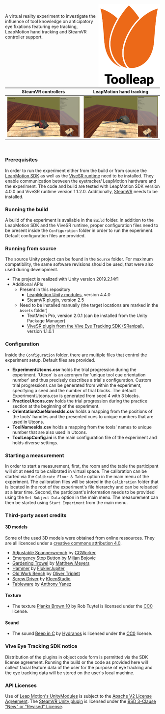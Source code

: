 <p align="center">
<img src="./imgs/ToolleapLogoBlackFontTransparent.png" alt="drawing" width="200" align="right"/>
</p>

&nbsp;


A virtual reality experiment to investigate the influence of tool knowledge on anticipatory eye fixations featuring eye tracking, LeapMotion hand tracking and SteamVR controller support. 



SteamVR controllers        |  LeapMotion hand tracking
:-------------------------:|:-------------------------:
![](./imgs/InExperimentController.PNG)  |  ![](./imgs/InExperimentLeap.PNG)


&nbsp;


### Prerequisites 

In order to run the experiment either from the build or from source the [LeapMotion SDK](https://developer.leapmotion.com/sdk-leap-motion-controller/) as well as the [ViveSR runtime](https://developer.vive.com/resources/vive-sense/sdk/vive-eye-tracking-sdk-sranipal/) need to be installed. They enable communication between the eyetracker/ LeapMotion hardware and the experiment. The code and build are tested with LeapMotion SDK version 4.0.0 and ViveSR runtime version 1.1.2.0. Additionally, [SteamVR](https://store.steampowered.com/app/250820/) needs to be installed. 

### Running the build 
A build of the experiment is available in the `Build` folder. In addition to the LeapMotion SDK and the ViveSR runtime, proper configuration files need to be present inside the `Configuration` folder in order to run the experiment. Default configuration files are provided. 


### Running from source 
The source Unity project can be found in the `Source` folder. For maximum compatibility, the same software revisions should be used, that were also used during development.  

- The project is realized with Unity version 2019.2.14f1 
- Additional APIs  
  - Present in this repository
    - [LeapMotion Unity modules](https://github.com/leapmotion/UnityModules), version 4.4.0 
    - [SteamVR plugin](https://github.com/ValveSoftware/steamvr_unity_plugin), version 2.5
  - Need to be installed manually (the target locations are marked in the `Assets` folder)
    - TextMesh Pro, version 2.0.1 (can be installed from the Unity Package Manager)
    - [ViveSR plugin from the Vive Eye Tracking SDK (SRanipal)](https://developer.vive.com/resources/vive-sense/sdk/vive-eye-tracking-sdk-sranipal/), version 1.1.0.1 





### Configuration 

Inside the `Configuration` folder, there are multiple files that control the experiment setup. Default files are provided. 
- **ExperimentUtcons.csv** holds the trial progression during the experiment. 'Utcon' is an acronym for 'unique tool cue orientation number' and thus precisely describes a trial's configuration. Custom trial progressions can be generated from within the experiment, specifying a seed and the number of trial blocks. The default ExperimentUtcons.csv is generated from seed 4 with 3 blocks. 
- **PracticeUtcons.csv** holds the trial progression during the practice section at the beginning of the experiment.
- **OrientationCueNamesIds.csv** holds a mapping from the positions of the tools' handles and the presented cues to unique numbers that are used in Utcons. 
- **ToolNamesIds.csv** holds a mapping from the tools' names to unique number that are also used in Utcons. 
- **ToolLeapConfig.ini** is the main configuration file of the experiment and holds diverse settings. 


### Starting a measurement 

In order to start a measurement, first, the room and the table the participant will sit at need to be calibrated in virtual space. The calibration can be started via the `Calibrate Floor & Table` option in the main menu of the experiment. The calibration files will be stored in the `Calibration` folder that is located in the root of the experiment's file hierarchy and can be reloaded at a later time. Second, the participant's information needs to be provided using the `Set Subject Data` option in the main menu. 
The measurement can then be started using `Start Experiment` from the main menu. 





### Third-party asset credits 

#### 3D models
Some of the used 3D models were obtained from online ressources. They are all licenced under a [creative commons attribution 4.0](https://creativecommons.org/licenses/by/4.0/).

- [Adjustable Spannerwrench](https://sketchfab.com/3d-models/adjustable-spannerwrench-e13f98a9d7364510a65042d4c42e7a9c) by [CGWorker](https://sketchfab.com/CGWorker)
- [Emergency Stop Button](https://sketchfab.com/3d-models/emergency-stop-button-012e4809a41445ca9de17286f677fabb) by [Miljan Bojovic](https://sketchfab.com/phoenix-storms)
- [Gardening Trowel](https://sketchfab.com/3d-models/gardening-trowel-e6b0caf5e23547d88ebb458a5980e9b6) by [Matthew Meyers](https://sketchfab.com/darthobsidian)
- [Hammer](https://sketchfab.com/3d-models/hammer-2faa70b89da743d2924670ffe7d80163) by [FlukierJupiter](https://sketchfab.com/FlukierJupiter)
- [Old Work Bench](https://sketchfab.com/3d-models/old-work-bench-9fbc30ba31a546fe9370e6de2dcc0707) by [Oliver Triplett](https://sketchfab.com/OliverTriplett)
- [Screw Driver](https://sketchfab.com/3d-models/phillips-head-screw-driver-78c516b16ecc4b12bb2e6d90d031596e) by [KleenStudio](https://sketchfab.com/brandonh111121)
- [Tableware](https://sketchfab.com/3d-models/low-poly-tableware-7e3aeb6622ce4672968d8cabbb63cbd3) by [Anthony Yanez](https://sketchfab.com/paulyanez)

#### Texture 

- The texture [Planks Brown 10](https://texturehaven.com/tex/?c=wood&t=planks_brown_10) by Rob Tuytel is licensed under the [CC0](https://creativecommons.org/publicdomain/zero/1.0/) license.

#### Sound

- The sound [Beep in C](https://freesound.org/people/Hydranos/sounds/237706/) by [Hydranos](https://freesound.org/people/Hydranos/) is licensed under the [CC0](https://creativecommons.org/publicdomain/zero/1.0/) license.




### Vive Eye Tracking SDK notice
Distribution of the plugins in object code form is permitted via the SDK license agreement. Running the build or the code as provided here will collect facial feature data of the user for the purpose of eye tracking and the eye tracking data will be stored on the user's local machine.

### API Licenses

Use of [Leap Motion's UnityModules](https://github.com/leapmotion/UnityModules) is subject to the [Apache V2 License Agreement](http://www.apache.org/licenses/LICENSE-2.0).
The [SteamVR Unity plugin](https://github.com/ValveSoftware/steamvr_unity_plugin) is licensed under the [BSD 3-Clause "New" or "Revised" License](https://github.com/ValveSoftware/steamvr_unity_plugin/blob/master/LICENSE).

